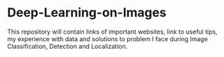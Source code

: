 # Deep-Learning-on-Images
This repository will contain links of important websites, link to useful tips, my experience with data and solutions to problem I face during Image Classification, Detection and Localization.
